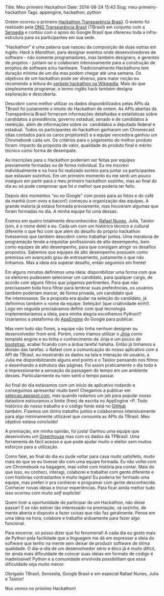 Title: Meu primeiro Hackathon
Date: 2014-08-24 15:43
Slug: meu-primeiro-hackathon
Tags: appengine, hackathon, python

Ontem ocorreu o primeiro [Hackathon Transparência
Brasil](http://dev.transparencia.org.br/api-portal/hackathon "Hackathon transparência Brasil").
O evento foi realizado pela [ONG Transparência
Brasil](http://transparencia.org.br/ "Transparência Brasil") (TBrasil)
em conjunto com a [Sensedia](http://sensedia.com/br/ "Sensedia") e
contou com o apoio do Google Brasil que ofereceu toda a infra-estrutura
para os participantes em sua sede.

"Hackathon" é uma palavra que nasceu da composição de duas outras em
inglês: *Hack* e *Marathon*, para designar eventos onde desenvolvedores
de software - não somente programadores, mas também designers, e
gerentes de projetos - juntam-se e colaboram intensivamente para a
construção de projetos de software e/ou hardware. Tradicionalmente
Hackathons tem duração mínima de um dia mas podem chegar até uma semana.
Os objetivos de um hackathon pode ser diverso, para maior noção eu
recomendo a leitura do [verbete hackathon na
Wikipedia](http://en.wikipedia.org/wiki/Hackathon). Mais do que
simplesmente programar, o termo inglês hack também designa exploração e
descoberta.

Descobrir como melhor utilizar os dados disponibilizados pelas APIs da
TBrasil foi justamente o intuito do Hackathon de ontem. As APIs abertas
da Transparência Brasil fornecem informações detalhadas e estatísticas
sobre candidatos a presidência, governo estadual, senado e de candidatos
à reeleição, além de informações sobre os  candidatos a deputado federal
e estadual. Todos os participantes do hackathon ganharam um Chromecast
(dias contados para os caros projetores!) e a equipe vencedora ganhou um
Chromebook cada um. Os critérios para o julgamento do melhor produto
foram: impacto da proposta de valor, qualidade do produto final e mérito
técnico como forma de desempate.

As inscrições para o Hackathon poderiam ser feitas por equipes
previamente formadas ou de forma individual. Eu me inscrevi
individualmente e na hora foi realizado sorteio para juntar os
participantes que estavam sozinhos. Em um primeiro momento eu me senti
um pouco inseguro em partir para o meu primeiro hackathon sozinho, mas
ao final do dia eu só pude comprovar que foi o melhor que poderia ter
feito.

Depois dos momentos "eu no Google" com poses para as fotos e do café da
manhã (com ovos e bacon!) começou a organização das equipes. A grande
maioria já estava formada previamente, mas houveram algumas que foram
formadas no dia. A minha equipe foi uma dessas.

Éramos em quatro totalmente desconhecidos: [Rafael
Nunes](https://twitter.com/rafanunes "Rafael Nunes twitter"), Julia,
Taiolor (sim, é o nome dele) e eu. Cada um com um histórico técnico e
cultural diferente o que fez com que além do desafio do próprio
hackathon tivéssemos que também descobrir como trabalhar juntos. Uma
maratona de programação tende a requisitar profissionais de alto
desempenho, bem como equipes de alto desempenho, para que consigam
atingir os desafios propostos. Sabemos que equipes de alto desempenho
possuem como premissa um avançado grau de entrosamento, justamente o que
não tínhamos. Mas a ideia era superar desafio, então seguimos em frente!

Em alguns minutos definimos uma ideia: disponibilizar uma forma com que
os eleitores pudessem selecionar um candidato, para qualquer cargo, de
acordo com alguns filtros que julgamos pertinentes. Para que não
precisassem toda hora filtrar para lembrar suas preferências, os
usuários também poderiam marcar, de forma privada, um candidato que
lhe interessasse. Se a proposta era ajudar na seleção do candidato, já
definimos também o nome da equipe: Seleição! (que criatividade einh!).
Logo em seguida precisávamos definir com qual tecnologia
implementaríamos a ideia, para minha alegria escolhemos Python!!!
Usaríamos a plataforma do
[AppEngine](https://cloud.google.com/products/app-engine/ "AppEngine")
do Google para publicar.

Mas nem tudo são flores, a equipe não tinha nenhum designer ou
desenvolvedor front-end. Porém, como iríamos utilizar o
[Jinja](http://jinja.pocoo.org/ "Jinja Pocoo") como template engine e eu
tinha o conhecimento de Jinja e um pouco de
[bootstrap](http://getbootstrap.com/ "Bootsstrap"), acabei ficando com a
árdua tarefa! hahaha. Então já tinhamos a divisão das tarefas: o Rafael
com a comunicação do nosso aplicativo com a API da TBrasil, eu mostrando
os dados na tela e interação do usuário, a Julia me disponibilizando
alguns end points e o Taiolor pensando nos filtros e desenhando a
estrutura das páginas. Foi assim praticamente o dia todo e é
impressionante a sensação da passagem do tempo em um ambiente desses.
Particularmente eu nem senti o tempo passar.

Ao final do dia estávamos com um início de aplicativo rodando e
conseguimos apresentar muito bem! Chegamos a publicar em
[seleicao.appspot.com](http://seleicao.appspot.com/), mas quando rodamos
um job para popular nosso datastore estouramos o limite (free) de
escrita no AppEngine =P. Todo histórico do nosso trabalho e o código
fonte está no
[GitHub](https://github.com/rafaelnunes/seleicao "Github Seleição")
também. Fizemos um ótimo trabalho juntos e colaboramos intensivamente
para algo minimamente utilizável que consumia as APIs da TBrasil. Meu
objetivo estava concluído!

A premiação, em minha opinião, foi justa! Ganhou uma equipe que
desenvolveu um
[Greenhouse](https://chrome.google.com/webstore/detail/greenhouse/ifomhmgandipmpnelclcmbefppopfklc?hl=en "Greenhouse chrome extension") mas
com os dados da TPBrasil. Uma ferramenta de fácil acesso e que pode
ajudar muito o eleitor sem muitos esforços para a utilização.

Como falei, ao final do dia eu pude voltar para casa muito satisfeito,
muito mais do que se eu tivesse ido com uma equipe formada. Eu não
voltei com um Chromebook na bagagem, mas voltei com história pra contar.
Mais do que isso, eu conheci, interagi, colaborei e trabalhei com gente
diferente e com histórias contrastantes e muito legais! Eu poderia ter
formado uma equipe, mas preferi ir pra conhecer e programar com gente
desconhecida. Conhecer novas ideias e trocar experiências. Para ficar
ainda melhor tudo isso ocorreu com muito *self* explícito!

Quem tiver a oportunidade de participar de um Hackathon, não deixe
passar! E se não estiver tão interessado na premiação, vá sozinho, de
mente aberta e disposto a fazer coisas que não faz geralmente. Pense em
uma ideia na hora, colabore e trabalhe arduamente para fazer algo
funcional.

Para encerrar, só posso dizer que foi fenomenal! A cada dia eu gosto
mais de Python pela facilidade que a linguagem me dá em expressar a
ideia do software que tenho na mente sem deixar de produzir software de
ótima qualidade. O dia-a-dia de um desenvolvedor sério e ético já é
muito difícil, ter ainda mais dificuldade de colocar suas ideias em
formato de código é inadmissível! Python e a comunidade envolvida
possibilitam que essa dificuldade seja muito menor.

Obrigado TBrasil, Sensedia, Google Brasil e em especial Rafael Nunes,
Julia e Taiolor!

Nos vemos no próximo Hackathon!

